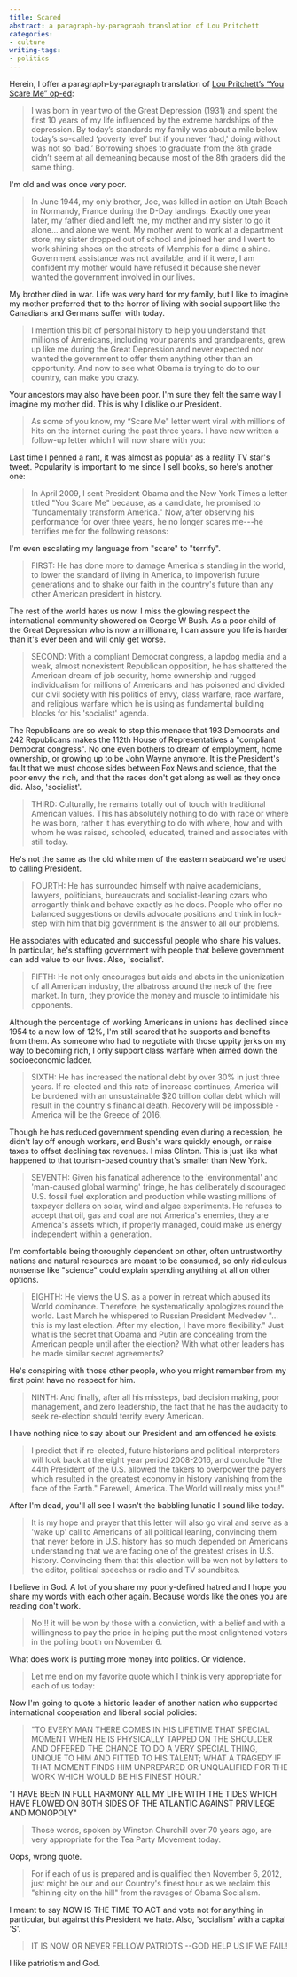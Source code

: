 ```yaml
---
title: Scared
abstract: a paragraph-by-paragraph translation of Lou Pritchett
categories:
- culture
writing-tags:
- politics
---
```


Herein, I offer a paragraph-by-paragraph translation of [Lou Pritchett’s “You Scare Me” op-ed](http://www.canyon-news.com/artman2/publish/Point_of_View_1136/They_Never_Expected_Govt_To_Offer_Anything.php):

> I was born in year two of  the Great Depression (1931) and spent the first 10 years of my life  influenced by the extreme hardships of the depression. By today’s standards my family was about a mile below today’s so-called ‘poverty level’ but if you never ‘had,' doing without was not so ‘bad.’ Borrowing shoes to graduate from the 8th grade didn’t seem at all demeaning because most of the 8th graders did the same thing.	
	
I'm old and was once very poor.
	
> In June 1944, my only brother, Joe, was killed in action on Utah Beach in Normandy, France during the D-Day landings. Exactly one year later, my father died and left me, my mother and my sister to go it alone... and alone we went. My mother went to work at a department store, my sister dropped out of school and joined her and I went to work shining shoes on the streets of Memphis for a dime a shine. Government assistance was not available, and if it were, I am confident my mother would have refused it because she never wanted the government involved in our lives.

My brother died in war. Life was very hard for my family, but I like to imagine my mother preferred that to the horror of living with social support like the Canadians and Germans suffer with today.
	     
> I mention this bit of personal history to help you understand that millions of Americans, including your parents and grandparents, grew up like me  during the Great Depression and never expected nor wanted the government to offer them anything other than an opportunity. And now to see what Obama is trying to do to our country, can make you crazy.

Your ancestors may also have been poor. I'm sure they felt the same way I imagine my mother did. This is why I dislike our President.
	    
> As some of  you know, my “Scare Me" letter went viral with millions of hits on the internet during the past three years. I  have now written a follow-up letter which I will now share with you:

Last time I penned a rant, it was almost as popular as a reality TV star's tweet. Popularity is important to me since I sell books, so here's another one:
	
> In April 2009, I sent President Obama and the New York Times a letter titled "You Scare Me" because, as a candidate, he promised to "fundamentally transform America." Now, after observing his performance for over three years, he no longer scares me---he terrifies me for the following reasons:

I'm even escalating my language from "scare" to "terrify".
	
> FIRST: He has done more to damage America's standing in the world, to lower the standard of living in America, to impoverish future generations and to shake our faith in the country's future than any other American president in history. 

The rest of the world hates us now. I miss the glowing respect the international community showered on George W Bush. As a poor child of the Great Depression who is now a millionaire, I can assure you life is harder than it's ever been and will only get worse.
	
> SECOND: With a compliant Democrat congress, a lapdog media and a weak, almost nonexistent Republican opposition, he  has shattered the American dream of job security, home ownership and rugged individualism for millions of Americans and has poisoned and divided our civil society with his politics of envy, class warfare, race warfare, and religious warfare which  he is using as fundamental building blocks for his 'socialist' agenda. 

The Republicans are so weak to stop this menace that 193 Democrats and 242 Republicans makes the 112th House of Representatives a "compliant Democrat congress". No one even bothers to dream of employment, home ownership, or growing up to be John Wayne anymore. It is the President's fault that we must choose sides between Fox News and science, that the poor envy the rich, and that the races don't get along as well as they once did. Also, 'socialist'.
	
> THIRD: Culturally, he remains totally out of touch with traditional American values. This has absolutely nothing to do with race or where he was born, rather it has everything to do with where, how and with whom he was raised, schooled, educated, trained and associates with still today. 

He's not the same as the old white men of the eastern seaboard we're used to calling President.
	    
> FOURTH: He has surrounded himself with naive academicians, lawyers, politicians, bureaucrats and socialist-leaning czars who arrogantly think and behave exactly as he does. People who  offer no balanced suggestions or devils advocate positions and think in lock-step with him that big government is the answer to all our problems.

He associates with educated and successful people who share his values. In particular, he's staffing government with people that believe government can add value to our lives. Also, 'socialist'.
	 
> FIFTH: He  not only encourages  but aids and abets in the unionization of all American industry, the albatross around the neck of the free market. In turn, they provide the money and muscle to intimidate his opponents. 

Although the percentage of working Americans in unions has declined since 1954 to a new low of 12%, I'm still scared that he supports and benefits from them. As someone who had to negotiate with those uppity jerks on my way to becoming rich, I only support class warfare when aimed down the socioeconomic ladder.
	
> SIXTH: He has increased the national debt by over 30% in just three years. If re-elected and this rate of increase continues, America  will be burdened with an unsustainable $20 trillion dollar debt which will result in the country's financial death. Recovery will be impossible - America will  be the  Greece of 2016. 

Though he has reduced government spending even during a recession, he didn't lay off enough workers, end Bush's wars quickly enough, or raise taxes to offset declining tax revenues. I miss Clinton. This is just like what happened to that tourism-based country that's smaller than New York.
	
> SEVENTH: Given  his  fanatical adherence to the 'environmental'  and  'man-caused global warming' fringe, he has deliberately discouraged U.S. fossil fuel exploration and production while wasting millions of taxpayer dollars on solar, wind and algae experiments. He refuses to accept that oil, gas and coal are not America's enemies, they are America's assets which, if properly managed, could make us energy independent within a generation. 

I'm comfortable being thoroughly dependent on other, often untrustworthy nations and natural resources are meant to be consumed, so only ridiculous nonsense like "science" could explain spending anything at all on other options.

> EIGHTH: He views the U.S. as a power in retreat which abused its World dominance. Therefore, he systematically apologizes round the world. Last March he whispered to Russian President Medvedev "... this is my last election. After my election, I have more flexibility." Just what is the secret that Obama and Putin are concealing from the American people until after the election? With what other leaders has he made similar secret agreements?

He's conspiring with those other people, who you might remember from my first point have no respect for him.

> NINTH: And finally, after all his missteps, bad decision making, poor management, and zero leadership, the fact that  he has  the audacity to seek re-election should terrify every American.

I have nothing nice to say about our President and am offended he exists.
	
> I predict that if re-elected, future historians and political interpreters will  look back at the eight year period 2008-2016, and conclude "the 44th  President of the U.S. allowed the takers to overpower the payers which resulted in the  greatest economy in history vanishing from the face of the Earth." Farewell, America. The World will really miss you!" 

After I'm dead, you'll all see I wasn't the babbling lunatic I sound like today.
	
> It is my hope and prayer that this letter will also go viral and serve as a 'wake up' call to Americans of all political leaning, convincing  them that never before in U.S. history has so much depended on Americans  understanding that we are facing one of the greatest crises in U.S. history. Convincing them that this election will be won not by letters to the editor, political speeches or radio and TV soundbites. 

I believe in God. A lot of you share my poorly-defined hatred and I hope you share my words with each other again. Because words like the ones you are reading don't work.
	
> No!!!  it will be won by those with a conviction, with a belief and with a willingness to pay the price in helping put the most enlightened voters in the polling booth on November 6.

What does work is putting more money into politics. Or violence.
	
> Let me end on my favorite quote which I think is very appropriate for each of us today:

Now I'm going to quote a historic leader of another nation who supported international cooperation and liberal social policies:
	 
> "TO EVERY MAN THERE COMES IN HIS LIFETIME THAT SPECIAL MOMENT WHEN HE IS PHYSICALLY TAPPED ON THE SHOULDER AND OFFERED THE CHANCE TO DO A VERY SPECIAL THING, UNIQUE TO HIM AND FITTED TO HIS TALENT; WHAT A TRAGEDY IF THAT MOMENT FINDS HIM UNPREPARED OR UNQUALIFIED FOR THE WORK WHICH WOULD BE HIS FINEST HOUR."
	
"I HAVE BEEN IN FULL HARMONY ALL MY LIFE WITH THE TIDES WHICH HAVE FLOWED ON BOTH SIDES OF THE ATLANTIC AGAINST PRIVILEGE AND MONOPOLY"
	    
> Those words, spoken by Winston Churchill over 70 years ago, are very appropriate for the Tea Party Movement today. 

Oops, wrong quote.

> For if each of us is prepared and is qualified then November 6, 2012,  just might be our and our Country's finest hour as we reclaim this "shining city on the hill" from the ravages of Obama Socialism. 

I meant to say NOW IS THE TIME TO ACT and vote not for anything in particular, but against this President we hate. Also, 'socialism' with a capital 'S'.
	 
> IT IS NOW OR NEVER FELLOW PATRIOTS --GOD  HELP US IF WE FAIL!

I like patriotism and God.
